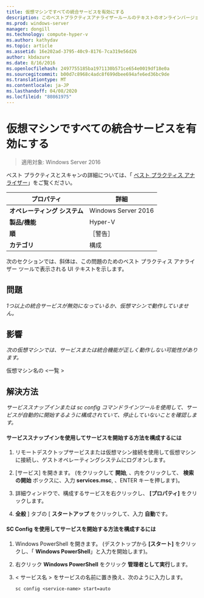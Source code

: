 ```yaml
---
title: 仮想マシンですべての統合サービスを有効にする
description: このベストプラクティスアナライザールールのテキストのオンラインバージョン。
ms.prod: windows-server
manager: dongill
ms.technology: compute-hyper-v
ms.author: kathydav
ms.topic: article
ms.assetid: 16e202ad-3795-40c9-8176-7ca319e56d26
author: kbdazure
ms.date: 8/16/2016
ms.openlocfilehash: 2497755185ba1971130b571ce654e0019df18e0a
ms.sourcegitcommit: b00d7c8968c4adc8f699dbee694afe6ed36bc9de
ms.translationtype: MT
ms.contentlocale: ja-JP
ms.lasthandoff: 04/08/2020
ms.locfileid: "80861975"
---
```

# <a name="enable-all-integration-services-in-virtual-machines"></a>仮想マシンですべての統合サービスを有効にする

>適用対象: Windows Server 2016

ベスト プラクティスとスキャンの詳細については、「 [ベスト プラクティス アナライザー](https://go.microsoft.com/fwlink/?LinkId=122786)」をご覧ください。  
  
|プロパティ|詳細|  
|-|-|  
|**オペレーティング システム**|Windows Server 2016|  
|**製品/機能**|Hyper-V|  
|**順**|［警告］|  
|**カテゴリ**|構成|  
  
次のセクションでは、斜体は、この問題のためのベスト プラクティス アナライザー ツールで表示される UI テキストを示します。  
  
## <a name="issue"></a>問題  
  
*1つ以上の統合サービスが無効になっているか、仮想マシンで動作していません。*  
  
## <a name="impact"></a>影響  
  
*次の仮想マシンでは、サービスまたは統合機能が正しく動作しない可能性があります。*  
  
仮想マシン名の \<一覧 >  
  
## <a name="resolution"></a>解決方法  
  
*サービススナップインまたは sc config コマンドラインツールを使用して、サービスが自動的に開始するように構成されていて、停止していないことを確認します。*  
  
#### <a name="to-configure-how-a-service-is-started-using-the-services-snap-in"></a>サービススナップインを使用してサービスを開始する方法を構成するには  
  
1.  リモートデスクトップサービスまたは仮想マシン接続を使用して仮想マシンに接続し、ゲストオペレーティングシステムにログオンします。  
  
2.  [サービス] を開きます。 (をクリックして **開始**, 、内をクリックして、 **検索の開始** ボックスに、入力 **services.msc**, 、ENTER キーを押します)。  
  
3.  詳細ウィンドウで、構成するサービスを右クリックし、 **[プロパティ]** をクリックします。  
  
4.  **全般** ] タブの [ **スタートアップ** をクリックして、入力 **自動**です。  
  
#### <a name="to-configure-how-a-service-is-started-using-sc-config"></a>SC Config を使用してサービスを開始する方法を構成するには  
  
1.  Windows PowerShell を開きます。 (デスクトップから **[スタート]** をクリックし、「 **Windows PowerShell**」と入力を開始します)。  
  
2.  右クリック **Windows PowerShell**  をクリック **管理者として実行**します。  
  
3.  < サービス名 > をサービスの名前に置き換え、次のように入力します。  
  
    ```  
    sc config <service-name> start=auto  
    ```  
  



